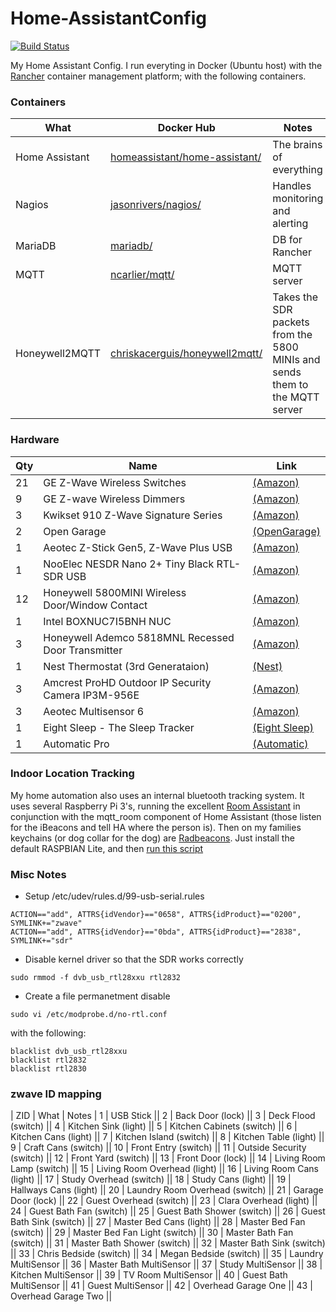 # Home-AssistantConfig
 
[![Build Status](https://travis-ci.org/chriskacerguis/Home-AssistantConfig.svg?branch=master)](https://travis-ci.org/chriskacerguis/Home-AssistantConfig)

My Home Assistant Config.  I run everyting in Docker (Ubuntu host) with the [Rancher](https://rancher.com) container management platform; with the following containers.

### Containers

| What              | Docker Hub                                                                                    | Notes |
| ----------------- | --------------------------------------------------------------------------------------------- | ---------------------------------------- |
| Home Assistant    | [homeassistant/home-assistant/](https://hub.docker.com/r/homeassistant/home-assistant/)       | The brains of everything |
| Nagios            | [jasonrivers/nagios/](https://hub.docker.com/r/jasonrivers/nagios/)                           | Handles monitoring and alerting |
| MariaDB           | [mariadb/](https://hub.docker.com/_/mariadb/)                                                 | DB for Rancher |
| MQTT              | [ncarlier/mqtt/](https://hub.docker.com/r/ncarlier/mqtt/)                                     | MQTT server |
| Honeywell2MQTT    | [chriskacerguis/honeywell2mqtt/](https://hub.docker.com/r/chriskacerguis/honeywell2mqtt/)     | Takes the SDR packets from the 5800 MINIs and sends them to the MQTT server |

### Hardware
| Qty   | Name                                                  | Link |
| ----- | ----------------------------------------------------- | ---- |
| 21    | GE Z-Wave Wireless Switches                           | [(Amazon)](https://www.amazon.com/gp/product/B0035YRCR2/) |
| 9     | GE Z-wave Wireless Dimmers                            | [(Amazon)](https://www.amazon.com/gp/product/B006LQFHN2/) |
| 3     | Kwikset 910 Z-Wave Signature Series                   | [(Amazon)](https://www.amazon.com/Kwikset-910-Signature-Traditional-Electronic/dp/B013PQ1EUK/) |
| 2     | Open Garage                                           | [(OpenGarage)](https://opengarage.io) |
| 1     | Aeotec Z-Stick Gen5, Z-Wave Plus USB                  | [(Amazon)](https://www.amazon.com/Aeotec-Z-Stick-Z-Wave-create-gateway/dp/B00X0AWA6E/) |
| 1     | NooElec NESDR Nano 2+ Tiny Black RTL-SDR USB          | [(Amazon)](https://www.amazon.com/gp/product/B01B4L48QU/) |
| 12    | Honeywell 5800MINI Wireless Door/Window Contact       | [(Amazon)](https://www.amazon.com/gp/product/B01LYOAECP/) |
| 1     | Intel BOXNUC7I5BNH NUC                                | [(Amazon)](https://www.amazon.com/gp/product/B01N2UMKZ5/) |
| 3     | Honeywell Ademco 5818MNL Recessed Door Transmitter    | [(Amazon)](https://www.amazon.com/gp/product/B001649CBC/) |
| 1     | Nest Thermostat (3rd Generataion)                     | [(Nest)](https://nest.com) |
| 3     | Amcrest ProHD Outdoor IP Security Camera IP3M-956E    | [(Amazon)](https://www.amazon.com/gp/product/B01E7QMFIM/) |
| 3     | Aeotec Multisensor 6                                  | [(Amazon)](https://www.amazon.com/Aeotec-Multisensor-temperature-humidity-vibration/dp/B0151Z8ZQY/) |
| 1     | Eight Sleep - The Sleep Tracker                       | [(Eight Sleep)](https://eightsleep.com/products/eight-sleep-tracker) |
| 1     | Automatic Pro                                         | [(Automatic)](https://www.automatic.com/pro/) |

### Indoor Location Tracking

My home automation also uses an internal bluetooth tracking system.  It uses several Raspberry Pi 3's, running the excellent [Room Assistant](https://github.com/mKeRix/room-assistant) in conjunction with the mqtt_room component of Home Assistant (those listen for the iBeacons and tell HA where the person is).  Then on my families keychains (or dog collar for the dog) are [Radbeacons](https://store.radiusnetworks.com/collections/all/products/radbeacon-dot).  Just install the default RASPBIAN Lite, and then [run this script](https://gist.github.com/chriskacerguis/b8f6baf35780670c573fa7197a8b6256)

### Misc Notes
- Setup /etc/udev/rules.d/99-usb-serial.rules
```
ACTION=="add", ATTRS{idVendor}=="0658", ATTRS{idProduct}=="0200", SYMLINK+="zwave"
ACTION=="add", ATTRS{idVendor}=="0bda", ATTRS{idProduct}=="2838", SYMLINK+="sdr"
```
- Disable kernel driver so that the SDR works correctly
```
sudo rmmod -f dvb_usb_rtl28xxu rtl2832
```
- Create a file permanetment disable 
```
sudo vi /etc/modprobe.d/no-rtl.conf
```
with the following:
```
blacklist dvb_usb_rtl28xxu
blacklist rtl2832
blacklist rtl2830
```

### zwave ID mapping

| ZID   | What                              | Notes |
1       | USB Stick                         ||
2       | Back Door (lock)                  ||
3       | Deck Flood (switch)               ||
4       | Kitchen Sink (light)              ||
5       | Kitchen Cabinets (switch)         ||
6       | Kitchen Cans (light)              ||
7       | Kitchen Island (switch)           ||
8       | Kitchen Table (light)             ||
9       | Craft Cans (switch)               ||
10      | Front Entry (switch)              ||
11      | Outside Security (switch)         ||
12      | Front Yard (switch)               ||
13      | Front Door (lock)                 ||
14      | Living Room Lamp (switch)         ||
15      | Living Room Overhead (light)      ||
16      | Living Room Cans (light)          ||
17      | Study Overhead (switch)           ||
18      | Study Cans (light)                ||
19      | Hallways Cans (light)             ||
20      | Laundry Room Overhead (switch)    ||
21      | Garage Door (lock)                ||
22      | Guest Overhead (switch)           ||
23      | Clara Overhead (light)            ||
24      | Guest Bath Fan (switch)           ||
25      | Guest Bath Shower (switch)        ||
26      | Guest Bath Sink (switch)          ||
27      | Master Bed Cans (light)           ||
28      | Master Bed Fan (switch)           ||
29      | Master Bed Fan Light (switch)     ||
30      | Master Bath Fan (switch)          ||
31      | Master Bath Shower (switch)       ||
32      | Master Bath Sink (switch)         ||
33      | Chris Bedside (switch)            ||
34      | Megan Bedside (switch)            ||
35      | Laundry MultiSensor               ||
36      | Master Bath MultiSensor           ||
37      | Study MultiSensor                 ||
38      | Kitchen MultiSensor               ||
39      | TV Room MultiSensor               ||
40      | Guest Bath MultiSensor            ||
41      | Guest MultiSensor                 ||
42      | Overhead Garage One               ||
43      | Overhead Garage Two               ||